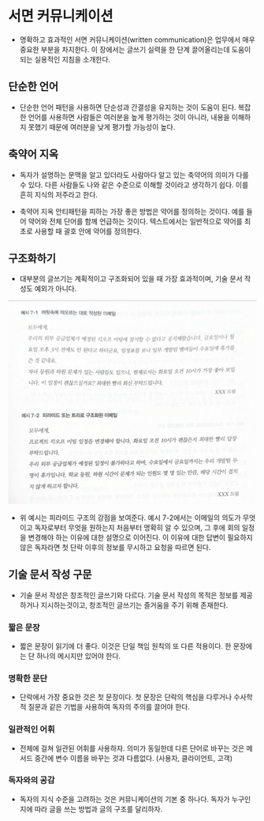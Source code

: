 # 서면 커뮤니케이션

- 명확하고 효과적인 서면 커뮤니케이션(written communication)은 업무에서 매우 중요한 부분을 차지한다. 이 장에서는 글쓰기 실력을 한 단계 끌어올리는데 도움이 되는 실용적인 지침을 소개한다.

## 단순한 언어

- 단순한 언어 패턴을 사용하면 단순성과 간결성을 유지하는 것이 도움이 된다. 복잡한 언어를 사용하면 사람들은 여러분을 높게 평가하는 것이 아니라, 내용을 이해하지 못했기 때문에 여러분을 낮게 평가할 가능성이 높다.

## 축약어 지옥

- 독자가 설명하는 문맥을 알고 있더라도 사람마다 알고 있는 축약어의 의미가 다를 수 있다. 다른 사람들도 나와 같은 수준으로 이해할 것이라고 생각하기 쉽다. 이를 흔히 지식의 저주라고 한다.

- 축약어 지옥 안티패턴을 피하는 가장 좋은 방법은 약어를 정의하는 것이다. 예를 들어 약어와 전체 단어를 함께 언급하는 것이다. 텍스트에서는 일반적으로 약어를 최초로 사용할 때 괄호 안에 약어를 정의한다.

## 구조화하기

- 대부분의 글쓰기는 계획적이고 구조화되어 있을 때 가장 효과적이며, 기술 문서 작성도 예외가 아니다.

![그림7-1](../images/communication/7-1.png)

- 위 예시는 피라미드 구조의 강점을 보여준다. 예시 7-2에서는 이메일의 의도가 무엇이고 독자로부터 무엇을 원하는지 처음부터 명확히 알 수 있으며, 그 후에 회의 일정을 변경해야 하는 이유에 대한 설명으로 이어진다. 이 이유에 대한 답변이 필요하지 않은 독자라면 첫 단락 이후의 정보를 무시하고 요청을 따르면 된다.

## 기술 문서 작성 구문

- 기술 문서 작성은 창조적인 글쓰기와 다르다. 기술 문서 작성의 목적은 정보를 제공하거나 지시하는것이고, 창조적인 글쓰기는 즐거움을 주기 위해 존재한다.

### 짧은 문장

- 짧은 문장이 읽기에 더 좋다. 이것은 단일 책임 원칙의 또 다른 적용이다. 한 문장에는 단 하나의 메시지만 있어야 한다. 

### 명확한 문단

- 단락에서 가장 중요한 것은 첫 문장이다. 첫 문장은 단락의 핵심을 다루거나 수사학적 질문과 같은 기법을 사용하여 독자의 주의를 끌어야 한다.

### 일관적인 어휘

- 전체에 걸쳐 일관된 어휘를 사용하자. 의미가 동일한데 다른 단어로 바꾸는 것은 메서드 중간에 변수 이름을 바꾸는 것과 다름없다. (사용자, 클라이언트, 고객)

### 독자와의 공감

- 독자의 지식 수준을 고려하는 것은 커뮤니케이션의 기본 중 하나다. 독자가 누구인지에 따라 글을 쓰는 방법과 글의 구조를 달리하자.
